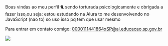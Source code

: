 Boas vindas ao meu perfil 🐈
sendo torturada psicologicamente e obrigada a fazer isso,ou seja:
estou estudando na Alura
to me desenvolvendo no JavaScript (nao to)
so uso isso pq tem que usar mesmo

Para entrar em contato comigo:
0000111441864xSP@al.educacao.sp.gov.br


![](https://images.app.goo.gl/HWrTXqJW2dYDQT8q9)
